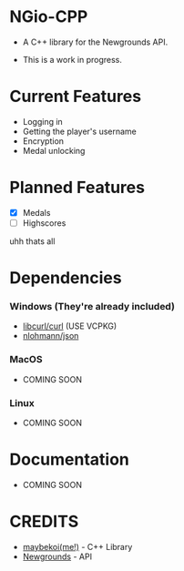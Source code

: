 # NGio-CPP

* A C++ library for the Newgrounds API.

* This is a work in progress.

# Current Features

* Logging in
* Getting the player's username
* Encryption
* Medal unlocking

# Planned Features

- [x] Medals
- [ ] Highscores

uhh thats all

# Dependencies

### Windows (They're already included)

* [libcurl/curl](https://curl.se/download.html) (USE VCPKG)
* [nlohmann/json](https://github.com/nlohmann/json)

### MacOS

* COMING SOON

### Linux

* COMING SOON

# Documentation

* COMING SOON

# CREDITS

* [maybekoi(me!)](https://github.com/maybekoi) - C++ Library
* [Newgrounds](https://newgrounds.com) - API

